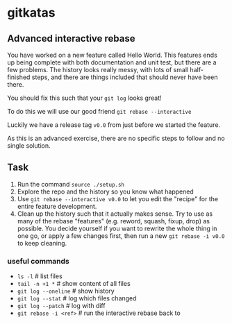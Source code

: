 # gitkatas
## Advanced interactive rebase
You have worked on a new feature called Hello World.
This features ends up being complete with both documentation and unit test, but there are a few problems.
The history looks really messy, with lots of small half-finished steps, and there are things included that should never have been there.

You should fix this such that your `git log` looks great!

To do this we will use our good friend `git rebase --interactive`

Luckily we have a release tag `v0.0` from just before we started the feature.

As this is an advanced exercise, there are no specific steps to follow and no single solution.

## Task

1. Run the command `source ./setup.sh`
2. Explore the repo and the history so you know what happened
3. Use `git rebase --interactive v0.0` to let you edit the "recipe" for the entire feature development.
4. Clean up the history such that it actually makes sense. Try to use as many of the rebase "features" (e.g. reword, squash, fixup, drop) as possible. You decide yourself if you want to rewrite the whole thing in one go, or apply a few changes first, then run a new `git rebase -i v0.0` to keep cleaning.

### useful commands

- `ls -l`                 # list files
- `tail -n +1 *`          # show content of all files
- `git log --oneline`     # show history
- `git log --stat`        # log which files changed
- `git log --patch`       # log with diff
- `git rebase -i <ref>`   # run the interactive rebase back to <ref>
